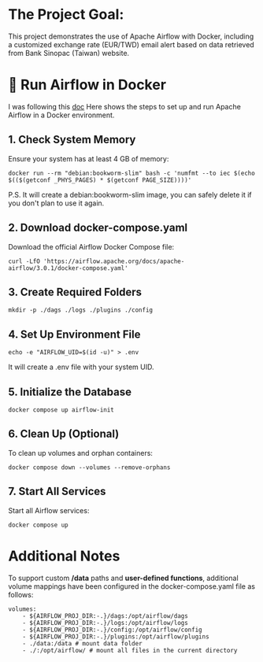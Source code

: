 # The Project Goal:
This project demonstrates the use of Apache Airflow with Docker, including a customized exchange rate (EUR/TWD) email alert based on data retrieved from Bank Sinopac (Taiwan) website.


# 🐳 Run Airflow in Docker
I was following this [doc](https://airflow.apache.org/docs/apache-airflow/stable/howto/docker-compose/index.html)
Here shows the steps to set up and run Apache Airflow in a Docker environment.

## 1. Check System Memory
Ensure your system has at least 4 GB of memory:

```
docker run --rm "debian:bookworm-slim" bash -c 'numfmt --to iec $(echo $(($(getconf _PHYS_PAGES) * $(getconf PAGE_SIZE))))'
```
P.S. It will create a debian:bookworm-slim image, you can safely delete it if you don't plan to use it again.

## 2. Download docker-compose.yaml
Download the official Airflow Docker Compose file:
```
curl -LfO 'https://airflow.apache.org/docs/apache-airflow/3.0.1/docker-compose.yaml'
```

## 3. Create Required Folders
```
mkdir -p ./dags ./logs ./plugins ./config
```

## 4. Set Up Environment File
```
echo -e "AIRFLOW_UID=$(id -u)" > .env
```
It will create a .env file with your system UID.


## 5. Initialize the Database
```
docker compose up airflow-init
```

## 6. Clean Up (Optional)
To clean up volumes and orphan containers:
```
docker compose down --volumes --remove-orphans
```

## 7. Start All Services
Start all Airflow services:

```
docker compose up
```

# Additional Notes
To support custom **/data** paths and **user-defined functions**, additional volume mappings have been configured in the docker-compose.yaml file as follows:

```
volumes:
    - ${AIRFLOW_PROJ_DIR:-.}/dags:/opt/airflow/dags
    - ${AIRFLOW_PROJ_DIR:-.}/logs:/opt/airflow/logs
    - ${AIRFLOW_PROJ_DIR:-.}/config:/opt/airflow/config
    - ${AIRFLOW_PROJ_DIR:-.}/plugins:/opt/airflow/plugins
    - ./data:/data # mount data folder
    - ./:/opt/airflow/ # mount all files in the current directory
```